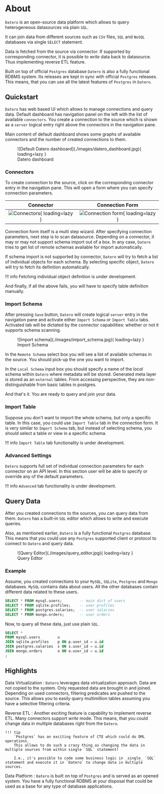# About

`Datero` is an open-source data platform which allows to query heterogeneous datasources via plain `SQL`.

It can join data from different sources such as `CSV` files, `SQL` and `NoSQL` databases via single `SELECT` statement.


Data is fetched from the source via connector.
If supported by corresponding connector, it is possible to _write_ data back to datasource. Thus implementing reverse ETL feature.

Built on top of official `Postgres` database `Datero` is also a fully functional RDBMS system.
Its releases are kept in sync with official `Postgres` releases.
This means, that you can use all the latest features of `Postgres` in `Datero`.


## Quickstart
`Datero` has web based UI which allows to manage connections and query data.
Default dashboard has navigation panel on the left with the list of available `connectors`.
You create a connection to the source which is shown as a `server` logical entry right above the connectors in the navigation pane.

Main content of default dashboard shows some graphs of available connectors and the number of created connections to them.


<figure markdown>
  ![Default Datero dashboard](./images/datero_dashboard.jpg){ loading=lazy }
  <figcaption>Datero dashboard</figcaption>
</figure>


### Connectors
To create connection to the source, click on the corresponding connector entry in the navigation pane.
This will open a form where you can specify connection parameters.

Connector|Connection Form
:---:|:---:
![Connectors](./images/connectors.jpg){ loading=lazy }|![Connection form](./images/connection_form.jpg){ loading=lazy }


Connection form itself is a multi step wizard.
After specifying connection parameters, next step is to scan datasource.
Depending on a connector, it may or may not support schema import out of a box.
In any case, `Datero` tries to get list of remote schemas available for import automatically.


If schema import is not supported by connector, `Datero` will try to fetch a list of individual objects for each schema.
By selecting specific object, `Datero` will try to fetch its definition automatically.

!!! info
    Fetching individual object definition is under development.

And finally, if all the above fails, you will have to specify table definition manually.


### Import Schema
After pressing `Save` button, `Datero` will create logical `server` entry in the navigation pane and activate either `Import Schema` or `Import Table` tabs.
Activated tab will be dictated by the connector capabilities: whether or not it supports schema scanning.

<figure markdown>
  ![Import schema](./images/import_schema.jpg){ loading=lazy }
  <figcaption>Import Schema</figcaption>
</figure>

In the `Remote Schema` select box you will see a list of available schemas in the source. You should pick-up the one you want to import.

In the `Local Schema` input box you should specify a name of the _local_ schema within `Datero` where metadata will be stored. Generated meta layer is stored as an `external` tables. From accessing perspective, they are non-distinguishable from basic tables in postgres.

And that's it. You are ready to query and join your data.


### Import Table
Suppose you don't want to import the whole schema, but only a specific table.
In this case, you could use `Import Table` tab in the connection form.
It is very similar to `Import Schema` tab, but instead of selecting schema, you should select a table or view in a specific schema.

!!! info
    `Import Table` tab functionality is under development.

### Advanced Settings
`Datero` supports full set of individual connection parameters for each connector on an API level.
In this section user will be able to specify or override any of the default parameters.

!!! info
    `Advanced` tab functionality is under development.


## Query Data
After you created connections to the sources, you can query data from them.
`Datero` has a built-in `SQL` editor which allows to write and execute queries.

Also, as mentioned earlier, `Datero` is a fully functional `Postgres` database.
This means that you could use any `Postgres` supported client or protocol to connect to `Datero` and query data.

<figure markdown>
  ![Query Editor](./images/query_editor.jpg){ loading=lazy }
  <figcaption>Query Editor</figcaption>
</figure>

### Example
Assume, you created connections to your `MySQL`, `SQLite`, `Postgres` and `Mongo` databases.
`MySQL` contains data about users. All the other databases contain different data related to these users.

```sql title="Individual datasources"
SELECT * FROM mysql.users;        -- main dict of users
SELECT * FROM sqlite.profiles;    -- user profiles
SELECT * FROM postgres.salaries;  -- user salaries
SELECT * FROM mongo.orders;       -- user orders
```

Now, to query all these data, just use plain `SQL`.

```sql title="Join data from 4 different databases"
SELECT *
FROM mysql.users        u
JOIN sqlite.profiles    p ON p.user_id = u.id
JOIN postgres.salaries  s ON s.user_id = u.id
JOIN mongo.orders       o ON o.user_id = u.id
;
```

## Highlights
Data Virtualization
:   `Datero` leverages data virtualization approach. Data are not copied to the system.
Only requested data are brought in and joined.
Depending on used connectors, filtering predicates are pushed to the source.
This allows you to easily query multimillion tables assuming you have a selective filtering criteria.

Reverse ETL
:   Another exciting feature is capability to implement reverse ETL.
Many connectors support _write_ mode. This means, that you could change data in multiple databases right from the `Datero`.

    !!! tip
        `Postgres` has an exciting feature of CTE which could do DML operations.
        This allows to do such a crazy thing as changing the data in multiple sources from within single `SQL` statement!

        I.e., it's possible to code some business logic in _single_ `SQL` statement and execute it in `Datero` to change data in multiple sources.

Data Platform
:    `Datero` is built on top of `Postgres` and is served as an opened system.
     You have a fully functional RDBMS at your disposal that could be used as a base for any type of database applications.